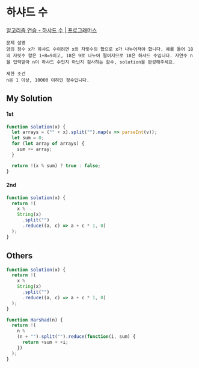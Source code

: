 # 하샤드 수

[알고리즘 연습 - 하샤드 수 | 프로그래머스](https://programmers.co.kr/learn/courses/30/lessons/12947)

```
문제 설명
양의 정수 x가 하샤드 수이려면 x의 자릿수의 합으로 x가 나누어져야 합니다. 예를 들어 18의 자릿수 합은 1+8=9이고, 18은 9로 나누어 떨어지므로 18은 하샤드 수입니다. 자연수 n을 입력받아 n이 하샤드 수인지 아닌지 검사하는 함수, solution을 완성해주세요.

제한 조건
n은 1 이상, 10000 이하인 정수입니다.
```

## My Solution

#### 1st

```javascript
function solution(x) {
  let arrays = ("" + x).split("").map(v => parseInt(v));
  let sum = 0;
  for (let array of arrays) {
    sum += array;
  }

  return !(x % sum) ? true : false;
}
```

#### 2nd

```javascript
function solution(x) {
  return !(
    x %
    String(x)
      .split("")
      .reduce((a, c) => a + c * 1, 0)
  );
}
```

## Others

```javascript
function solution(x) {
  return !(
    x %
    String(x)
      .split("")
      .reduce((a, c) => a + c * 1, 0)
  );
}
```

```javascript
function Harshad(n) {
  return !(
    n %
    (n + "").split("").reduce(function(i, sum) {
      return +sum + +i;
    })
  );
}
```
